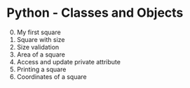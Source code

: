 # Python - Classes and Objects

0. My first square
1. Square with size
2. Size validation
3. Area of a square
4. Access and update private attribute
5. Printing a square
6. Coordinates of a square
